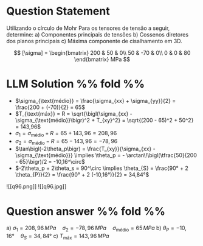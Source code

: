 # Question Statement
Utilizando o círculo de Mohr
Para os tensores de tensão a seguir, determine:
a) Componentes principais de tensões
b) Cossenos diretores dos planos principais
c) Máxima componente de cisalhamento em 3D.


$$
[\sigma] = \begin{bmatrix}
200 & 50 & 0\\
50 & -70 & 0\\
0 & 0 & 80
\end{bmatrix} MPa
$$

# LLM Solution %% fold %%
- $\sigma_{\text{médio}} = \frac{\sigma_{xx} + \sigma_{yy}}{2} = \frac{200 + (-70)}{2} = 65$
- $T_{\text{máx}} = R = \sqrt{\bigl(\sigma_{xx} - \sigma_{\text{médio}}\bigr)^2 + T_{xy}^2} = \sqrt{(200 - 65)^2 + 50^2} = 143,96$
- $\sigma_1 = \sigma_{\text{médio}} + R = 65 + 143,96 = 208,96$
- $\sigma_2 = \sigma_{\text{médio}} - R = 65 - 143,96 = -78,96$
- $\tan\bigl(-2\theta_p\bigr) = \frac{T_{xy}}{\sigma_{xx} - \sigma_{\text{médio}}} \implies \theta_p = - \arctan\!\bigl(\tfrac{50}{200 - 65}\bigr)/2 = -10,16^\circ$
- $-2\theta_p + 2\theta_s = 90^\circ \implies \theta_{S} = \frac{90° + 2 \theta_{P}}{2} = \frac{90° + 2 (-10,16°)}{2} = 34,84°$


![[q96.png]]
![[q96.jpg]]

# Question answer %% fold %%
a) $\sigma_1 = 208,96 \, MPa \quad \sigma_2 = -78,96 \, MPa \quad \sigma_{\text{médio}} = 65 \, MPa$
b) $\theta_{P} = -10,16° \quad \theta_{S} = 34,84°$
c) $T_{\text{máx}} = 143,96 \, MPa$